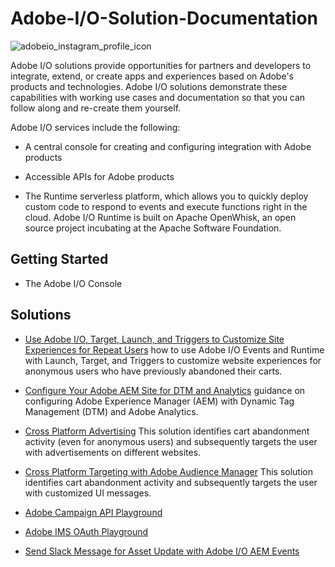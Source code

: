 # Adobe-I/O-Solution-Documentation
![adobeio_instagram_profile_icon](https://user-images.githubusercontent.com/29133525/33696452-8ad02254-dabf-11e7-9dc4-9c44d5942317.png)

Adobe I/O solutions provide opportunities for partners and developers to integrate, extend, or create apps and experiences based on Adobe's products and technologies. Adobe I/O solutions demonstrate these capabilities with working use cases and documentation so that you can follow along and re-create them yourself.  

Adobe I/O services include the following:

* A central console for creating and configuring integration with Adobe products

* Accessible APIs for Adobe products

* The Runtime serverless platform, which allows you to quickly deploy custom code to respond to events and execute functions right in the cloud. Adobe I/O Runtime is built on Apache OpenWhisk, an open source project incubating at the Apache Software Foundation.

## Getting Started

* The Adobe I/O Console




## Solutions

* [Use Adobe I/O, Target, Launch, and Triggers to Customize Site Experiences for Repeat Users](Adobe-IO-Runtime-Triggers-Launch-Target.md)
how to use Adobe I/O Events and Runtime with Launch, Target, and Triggers to customize website experiences for anonymous users who have previously abandoned their carts.

* [Configure Your Adobe AEM Site for DTM and Analytics](Configure-AEM-with-DTM-and-Analytics.md)
guidance on configuring Adobe Experience Manager (AEM) with Dynamic Tag Management (DTM) and Adobe Analytics.

* [Cross Platform Advertising](Cross-Platform-Advertising.md)
This solution identifies cart abandonment activity (even for anonymous users) and subsequently targets the user with advertisements on different websites.

* [Cross Platform Targeting with Adobe Audience Manager](Cross-platform-Targeting-with-Adobe-Audience-Manager.md)
This solution identifies cart abandonment activity and subsequently targets the user with customized UI messages.

* [Adobe Campaign API Playground](https://github.com/adobeio/API-playground-Adobe-Campaign)

* [Adobe IMS OAuth Playground](https://github.com/adobeio/Adobe-IMS-OAuth-Playground)

* [Send Slack Message for Asset Update with Adobe I/O AEM Events](https://github.com/adobeio/io-events-aem-assets)







